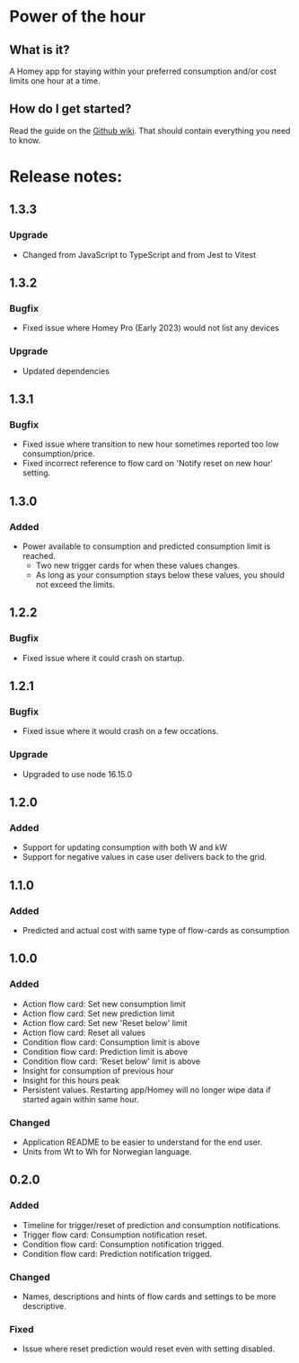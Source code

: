 # Power of the hour

## What is it?

A Homey app for staying within your preferred consumption and/or cost limits one hour at a time.

## How do I get started?

Read the guide on the [Github wiki](https://github.com/kjeet90/homey-power-of-the-hour/wiki). That should contain everything you need to know.

# Release notes:

## 1.3.3

### Upgrade

-   Changed from JavaScript to TypeScript and from Jest to Vitest

## 1.3.2

### Bugfix

-   Fixed issue where Homey Pro (Early 2023) would not list any devices

### Upgrade

-   Updated dependencies

## 1.3.1

### Bugfix

-   Fixed issue where transition to new hour sometimes reported too low consumption/price.
-   Fixed incorrect reference to flow card on 'Notify reset on new hour' setting.

## 1.3.0

### Added

-   Power available to consumption and predicted consumption limit is reached.
    -   Two new trigger cards for when these values changes.
    -   As long as your consumption stays below these values, you should not exceed the limits.

## 1.2.2

### Bugfix

-   Fixed issue where it could crash on startup.

## 1.2.1

### Bugfix

-   Fixed issue where it would crash on a few occations.

### Upgrade

-   Upgraded to use node 16.15.0

## 1.2.0

### Added

-   Support for updating consumption with both W and kW
-   Support for negative values in case user delivers back to the grid.

## 1.1.0

### Added

-   Predicted and actual cost with same type of flow-cards as consumption

## 1.0.0

### Added

-   Action flow card: Set new consumption limit
-   Action flow card: Set new prediction limit
-   Action flow card: Set new 'Reset below' limit
-   Action flow card: Reset all values
-   Condition flow card: Consumption limit is above
-   Condition flow card: Prediction limit is above
-   Condition flow card: 'Reset below' limit is above
-   Insight for consumption of previous hour
-   Insight for this hours peak
-   Persistent values. Restarting app/Homey will no longer wipe data if started again within same hour.

### Changed

-   Application README to be easier to understand for the end user.
-   Units from Wt to Wh for Norwegian language.

## 0.2.0

### Added

-   Timeline for trigger/reset of prediction and consumption notifications.
-   Trigger flow card: Consumption notification reset.
-   Condition flow card: Consumption notification trigged.
-   Condition flow card: Prediction notification trigged.

### Changed

-   Names, descriptions and hints of flow cards and settings to be more descriptive.

### Fixed

-   Issue where reset prediction would reset even with setting disabled.
